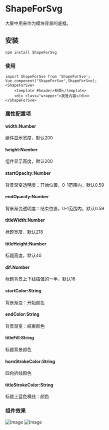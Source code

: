 # ShapeForSvg
大屏中用来作为模块背景的底框。

## 安装
```
npm install ShapeForSvg
```

### 使用
```
import ShapeForSve from 'ShapeForSve';
Vue.component("ShapeForSve",ShapeForSve);
<ShapeForSve>
	<template #header>标题</template>
	<div class="wrapper">我是内容</div>
</ShapeForSve>
```

### 属性配置项

#### width:Number
组件显示宽度，默认200

#### height:Number
组件显示高度，默认200

#### startOpacity:Number
背景渐变透明度：开始位置，0-1范围内，默认0.59

#### endOpacity:Number
背景渐变透明度：结束位置，0-1范围内，默认0.59

#### titleWidth:Number
标题宽度，默认218

#### titleHeight:Number
标题高度，默认40

#### dif:Number
标题背景上下线插值的一半，默认18

#### startColor:String
背景渐变：开始颜色

#### endColor:String
背景渐变：结束颜色

#### titleFill:String
标题背景颜色

#### hornStrokeColor:String
四角折线颜色

#### titleStrokeColor:String
标题上蓝色横线：颜色

### 组件效果
![Image](http://url/a.png)
![Image](./assets/a.png)

